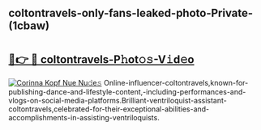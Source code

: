 ## coltontravels-only-fans​-leaked-photo​-Private-(1cbaw)


# <h2><a href="https://mediaupload.pro?title=coltontravels&ref=git">🔗👉 🔴 coltontravels-P𝚑ot𝚘𝚜-V𝚒d𝚎o</a></h2>

[![Corinna Kopf Nue Nu𝚍e𝚜](https://i.imgur.com/0qMVB7G.gif)](https://mediaupload.pro?title=coltontravels&ref=git)
Online-influencer-coltontravels,known-for-publishing-dance-and-lifestyle-content,-including-performances-and-vlogs-on-social-media-platforms.Brilliant-ventriloquist-assistant-coltontravels,celebrated-for-their-exceptional-abilities-and-accomplishments-in-assisting-ventriloquists.  